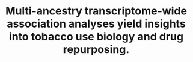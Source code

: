 ---
layout: ../../layouts/Publication.astro
title: Multi-ancestry transcriptome-wide association analyses yield insights into tobacco use biology and drug repurposing.
journal: Nature genetics
authors: Chen F, Wang X, Jang SK, Quach BC, Weissenkampen JD, Khunsriraksakul C, Yang L, Sauteraud R, Albert CM, Allred NDD, Arnett DK, Ashley-Koch AE, Barnes KC, Barr RG, Becker DM, Bielak LF, Bis JC, Blangero J, Boorgula MP, Chasman DI, Chavan S, Chen YI, Chuang LM, Correa A, Curran JE, David SP, de las Fuentes L, Deka R, Duggirala R, Faul JD, Garrett ME, Gharib SA, Guo X, Hall ME, Hawley NL, He J, Hobbs BD, Hokanson JE, Hsiung CA, Hwang SJ, Hyde TM, Irvin MR, Jaffe AE, Johnson EO, Kaplan R, Kardia SLR, Kaufman JD, Kelly TN, Kleinman JE, Kooperberg C, Lee IT, Levy D, Lutz SM, Manichaikul AW, Martin LW, Marx O, McGarvey ST, Minster RL, Moll M, Moussa KA, Naseri T, North KE, Oelsner EC, Peralta JM, Peyser PA, Psaty BM, Rafaels N, Raffield LM, Reupena MS, Rich SS, Rotter JI, Schwartz DA, Shadyab AH, Sheu WH, Sims M, Smith JA, Sun X, Taylor KD, Telen MJ, Watson H, Weeks DE, Weir DR, Yanek LR, Young KA, Young KL, Zhao W, Hancock DB, Jiang B, Vrieze S, Liu DJ
year: 2023
page: 291-300
volume: 55
issue: 2
pmid: 36702996.0
pmcid: PMC9925385
doi: 10.1038/s41588-022-01282-x
landmark: False
carousel: False
featured: False
r03: R03OD032630
keywords: ["Biology", "Tobacco Use", "Drug Repositioning", "Polymorphism, Single Nucleotide", "Genetic Predisposition to Disease", "Genome-Wide Association Study", "Transcriptome", "Humans"]
---